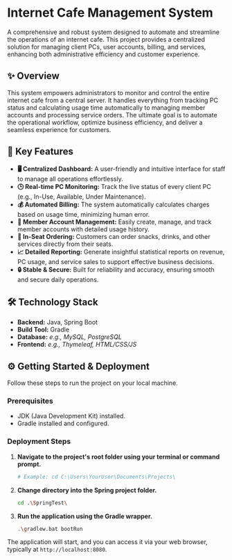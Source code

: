 # Internet Cafe Management System

A comprehensive and robust system designed to automate and streamline the operations of an internet cafe. This project provides a centralized solution for managing client PCs, user accounts, billing, and services, enhancing both administrative efficiency and customer experience.

## ✨ Overview

This system empowers administrators to monitor and control the entire internet cafe from a central server. It handles everything from tracking PC status and calculating usage time automatically to managing member accounts and processing service orders. The ultimate goal is to automate the operational workflow, optimize business efficiency, and deliver a seamless experience for customers.

## 🚀 Key Features

* **🖥️ Centralized Dashboard:** A user-friendly and intuitive interface for staff to manage all operations effortlessly.
* **🕒 Real-time PC Monitoring:** Track the live status of every client PC (e.g., In-Use, Available, Under Maintenance).
* **💰 Automated Billing:** The system automatically calculates charges based on usage time, minimizing human error.
* **👤 Member Account Management:** Easily create, manage, and track member accounts with detailed usage history.
* **🍔 In-Seat Ordering:** Customers can order snacks, drinks, and other services directly from their seats.
* **📈 Detailed Reporting:** Generate insightful statistical reports on revenue, PC usage, and service sales to support effective business decisions.
* **🔒 Stable & Secure:** Built for reliability and accuracy, ensuring smooth and secure daily operations.

## 🛠️ Technology Stack

* **Backend:** Java, Spring Boot
* **Build Tool:** Gradle
* **Database:** *e.g., MySQL, PostgreSQL*
* **Frontend:** *e.g., Thymeleaf, HTML/CSS/JS*

## ⚙️ Getting Started & Deployment

Follow these steps to run the project on your local machine.

### Prerequisites

* JDK (Java Development Kit) installed.
* Gradle installed and configured.

### Deployment Steps

1.  **Navigate to the project's root folder using your terminal or command prompt.**
    ```sh
    # Example: cd C:\Users\YourUser\Documents\Projects\
    ```

2.  **Change directory into the Spring project folder.**
    ```sh
    cd .\SpringTest\
    ```

3.  **Run the application using the Gradle wrapper.**
    ```sh
    .\gradlew.bat bootRun
    ```

The application will start, and you can access it via your web browser, typically at `http://localhost:8080`.